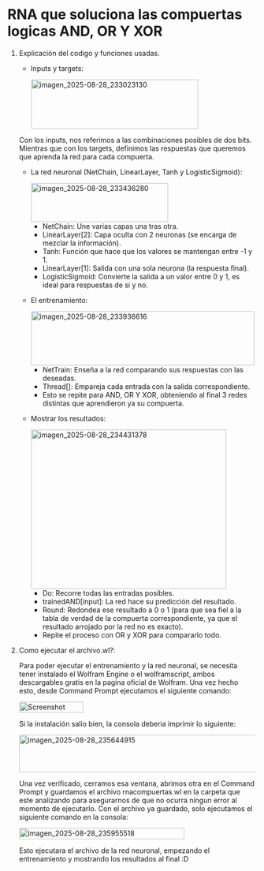 # RNA que soluciona las compuertas logicas AND, OR Y XOR
1. Explicación del codigo y funciones usadas.
   
   - Inputs y targets:

     <img width="339" height="100" alt="imagen_2025-08-28_233023130" src="https://github.com/user-attachments/assets/8e09bc40-00e5-4a87-8df1-e109f7a2662b" />

   Con los inputs, nos referimos a las combinaciones posibles de dos bits. Mientras que con los targets, definimos las respuestas que queremos que aprenda la red para cada compuerta.


   - La red neuronal (NetChain, LinearLayer, Tanh y LogisticSigmoid):

     <img width="278" height="79" alt="imagen_2025-08-28_233436280" src="https://github.com/user-attachments/assets/106e445b-3c1f-4e6f-8000-209ae309a983" />

      - NetChain: Une varias capas una tras otra.
      - LinearLayer[2]: Capa oculta con 2 neuronas (se encarga de mezclar la información).
      - Tanh: Función que hace que los valores se mantengan entre -1 y 1.
      - LinearLayer[1]: Salida con una sola neurona (la respuesta final).
      - LogisticSigmoid: Convierte la salida a un valor entre 0 y 1, es ideal para respuestas de si y no.

   - El entrenamiento:

     <img width="453" height="110" alt="imagen_2025-08-28_233936616" src="https://github.com/user-attachments/assets/d830c020-f558-45db-bad6-f4a8099aa640" />

       - NetTrain: Enseña a la red comparando sus respuestas con las deseadas.
       - Thread[]: Empareja cada entrada con la salida correspondiente.
       - Esto se repite para AND, OR Y XOR, obteniendo al final 3 redes distintas que aprendieron ya su compuerta.

   - Mostrar los resultados:

     <img width="396" height="323" alt="imagen_2025-08-28_234431378" src="https://github.com/user-attachments/assets/01b18efc-31b7-4d5a-8d9c-019d68d2b197" />

       - Do: Recorre todas las entradas posibles.
       - trainedAND[input]: La red hace su predicción del resultado.
       - Round: Redondea ese resultado a 0 o 1 (para que sea fiel a la tabla de verdad de la compuerta correspondiente, ya que el resultado arrojado por la red no es exacto).
       - Repite el proceso con OR y XOR para compararlo todo.


2. Como ejecutar el archivo.wl?:

   Para poder ejecutar el entrenamiento y la red neuronal, se necesita tener instalado el Wolfram Engine o el wolframscript, ambos descargables gratis en la pagina oficial de Wolfram. Una vez hecho esto, desde Command Prompt ejecutamos el siguiente comando:

   <img width="130" height="22" alt="Screenshot 2025-08-28 235503" src="https://github.com/user-attachments/assets/e82a75dd-6d76-41ea-8bf9-04bfd4322d3c" />

   Si la instalación salio bien, la consola deberia imprimir lo siguiente:

   <img width="557" height="76" alt="imagen_2025-08-28_235644915" src="https://github.com/user-attachments/assets/1780be74-04ab-4737-b448-b6cdfe795c54" />

   Una vez verificado, cerramos esa ventana, abrimos otra en el Command Prompt y guardamos el archivo rnacompuertas.wl en la carpeta que este analizando para asegurarnos de que no ocurra ningun error al momento de ejecutarlo. Con el archivo ya guardado, solo ejecutamos el siguiente comando en la consola:

   <img width="335" height="23" alt="imagen_2025-08-28_235955518" src="https://github.com/user-attachments/assets/09a4f74b-2862-484f-accb-6ce0e8dd613b" />

   Esto ejecutara el archivo de la red neuronal, empezando el entrenamiento y mostrando los resultados al final :D



   


     

